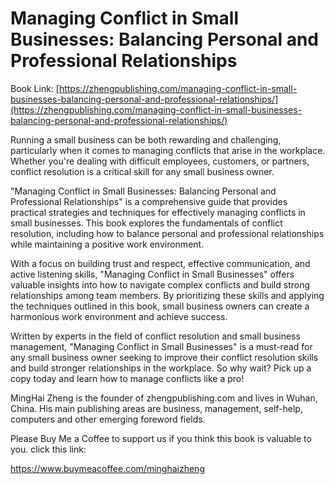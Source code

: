 # Managing Conflict in Small Businesses: Balancing Personal and Professional Relationships

Book Link: [https://zhengpublishing.com/managing-conflict-in-small-businesses-balancing-personal-and-professional-relationships/](https://zhengpublishing.com/managing-conflict-in-small-businesses-balancing-personal-and-professional-relationships/)

Running a small business can be both rewarding and challenging, particularly when it comes to managing conflicts that arise in the workplace. Whether you're dealing with difficult employees, customers, or partners, conflict resolution is a critical skill for any small business owner.

"Managing Conflict in Small Businesses: Balancing Personal and Professional Relationships" is a comprehensive guide that provides practical strategies and techniques for effectively managing conflicts in small businesses. This book explores the fundamentals of conflict resolution, including how to balance personal and professional relationships while maintaining a positive work environment.

With a focus on building trust and respect, effective communication, and active listening skills, "Managing Conflict in Small Businesses" offers valuable insights into how to navigate complex conflicts and build strong relationships among team members. By prioritizing these skills and applying the techniques outlined in this book, small business owners can create a harmonious work environment and achieve success.

Written by experts in the field of conflict resolution and small business management, "Managing Conflict in Small Businesses" is a must-read for any small business owner seeking to improve their conflict resolution skills and build stronger relationships in the workplace. So why wait? Pick up a copy today and learn how to manage conflicts like a pro!

MingHai Zheng is the founder of zhengpublishing.com and lives in Wuhan, China. His main publishing areas are business, management, self-help, computers and other emerging foreword fields.

Please Buy Me a Coffee to support us if you think this book is valuable to you. click this link:

https://www.buymeacoffee.com/minghaizheng
